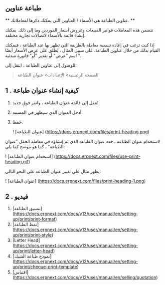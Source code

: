 ## طباعة عناوين

** عناوين الطباعة هي الأسماء / العناوين التي يمكنك ذكرها لمعاملاتك. **

تتضمن هذه المعاملات فواتير المبيعات وعروض أسعار الموردين وما إلى ذلك. يمكنك إنشاء قائمة بالأسماء لاتصالات تجارية مختلفة.

إذا كنت ترغب في إعادة تسمية معاملة بالطريقة التي تظهر بها عند الطباعة ، فيمكنك القيام بذلك من خلال عناوين الطباعة. على سبيل المثال ، يُطلق على عرض الأسعار أيضًا اسم "عرض" أو تقدير "أو" فاتورة مبدئية ".

للوصول إلى عناوين الطباعة ، انتقل إلى:

> الصفحة الرئيسية> الإعدادات> عنوان الطباعة

## 1 \. كيفية إنشاء عنوان طباعة

1. انتقل إلى قائمة عنوان الطباعة ، وانقر فوق جديد.
2. أدخل العنوان الذي سيظهر في المستند.
3. حفظ.
    
    ! [عنوان الطباعة] (https://docs.erpnext.com/files/print-heading.png)
    

لاستخدام عنوان الطباعة ، حدد عنوان الطباعة الذي تم إنشاؤه في معاملة الحقل "عنوان الطباعة" ، كما هو موضح كما يلي:

! [استخدام عنوان الطباعة] (https://docs.erpnext.com/files/use-print-heading.gif)

يظهر مثال على تغيير عنوان الطباعة على النحو التالي:

! [عنوان الطباعة] (https://docs.erpnext.com/files/print-heading-1.png)

## 2 \. فيديو

1. [تنسيق الطباعة] (https://docs.erpnext.com/docs/v13/user/manual/en/setting-up/print/print-format)
2. [نمط الطباعة] (https://docs.erpnext.com/docs/v13/user/manual/en/setting-up/print/print-style)
3. [Letter Head] (https://docs.erpnext.com/docs/v13/user/manual/en/setting-up/print/letter-head)
4. [نموذج طباعة الشيك] (https://docs.erpnext.com/docs/v13/user/manual/en/setting-up/print/cheque-print-template)
5. [اقتباس] (https://docs.erpnext.com/docs/v13/user/manual/en/selling/quotation)